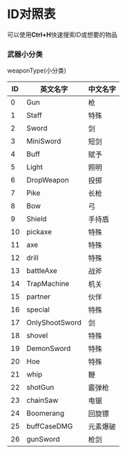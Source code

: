 # ID对照表

可以使用**Ctrl+H**快速搜索ID或想要的物品

### 武器小分类

weaponType(小分类)

| ID   | 英文名字       | 中文名字 |
| ---- | -------------- | -------- |
| 0    | Gun            | 枪       |
| 1    | Staff          | 特殊     |
| 2    | Sword          | 剑       |
| 3    | MiniSword      | 短剑     |
| 4    | Buff           | 赋予     |
| 5    | Light          | 照明     |
| 6    | DropWeapon     | 投掷     |
| 7    | Pike           | 长枪     |
| 8    | Bow            | 弓       |
| 9    | Shield         | 手持盾   |
| 10   | pickaxe        | 特殊     |
| 11   | axe            | 特殊     |
| 12   | drill          | 特殊     |
| 13   | battleAxe      | 战斧     |
| 14   | TrapMachine    | 机关     |
| 15   | partner        | 伙伴     |
| 16   | special        | 特殊     |
| 17   | OnlyShootSword | 剑       |
| 18   | shovel         | 特殊     |
| 19   | DemonSword     | 特殊     |
| 20   | Hoe            | 特殊     |
| 21   | whip           | 鞭       |
| 22   | shotGun        | 霰弹枪   |
| 23   | chainSaw       | 电锯     |
| 24   | Boomerang      | 回旋镖   |
| 25   | buffCaseDMG    | 元素爆破 |
| 26   | gunSword       | 枪剑     |

